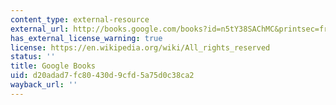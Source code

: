```yaml
---
content_type: external-resource
external_url: http://books.google.com/books?id=n5tY38SAChMC&printsec=frontcover
has_external_license_warning: true
license: https://en.wikipedia.org/wiki/All_rights_reserved
status: ''
title: Google Books
uid: d20adad7-fc80-430d-9cfd-5a75d0c38ca2
wayback_url: ''
---
```

